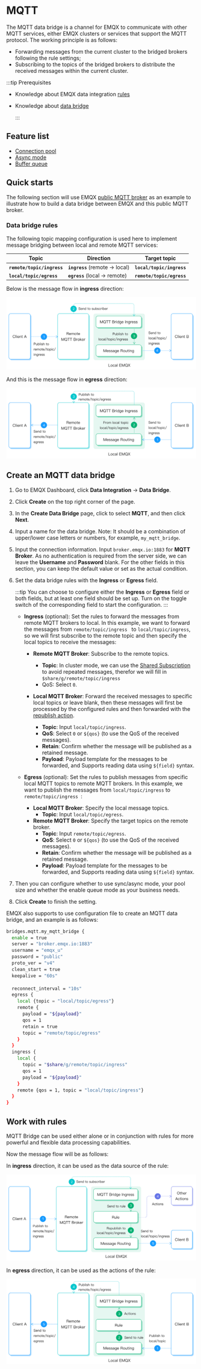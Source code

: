 # MQTT

The MQTT data bridge is a channel for EMQX to communicate with other MQTT services, either EMQX clusters or services that support the MQTT protocol. The working principle is as follows:

- Forwarding messages from the current cluster to the bridged brokers following the rule settings;
- Subscribing to the topics of the bridged brokers to distribute the received messages within the current cluster. 

:::tip Prerequisites

- Knowledge about EMQX data integration [rules](./rules.md)

- Knowledge about [data bridge](./data-bridges.md)

  :::

## Feature list

- [Connection pool](./data-bridges.md#连接池) <!-- TODO 确认改版后知否支持-->
- [Async mode](./data-bridges.md#异步请求模式)
- [Buffer queue](./data-bridges.md#缓存队列)

<!--  Configuration parameters TODO 链接到配置手册对应配置章节。 -->

## Quick starts

The following section will use EMQX [public MQTT broker](https://www.emqx.com/zh/mqtt/public-mqtt5-broker) as an example to illustrate how to build a data bridge between EMQX and this public MQTT broker. 

### Data bridge rules

The following topic mapping configuration is used here to implement message bridging between local and remote MQTT services:

| Topic                      | Direction                       | Target topic              |
| -------------------------- | ------------------------------- | ------------------------- |
| **`remote/topic/ingress`** | **`ingress`** (remote -> local) | **`local/topic/ingress`** |
| **`local/topic/egress`**   | **`egress`** (local -> remote)  | **`remote/topic/egress`** |

Below is the message flow in **ingress** direction:

![bridge_igress](./assets/bridge_igress.png)

And this is the message flow in **egress** direction:

![bridge_egerss](./assets/bridge_egerss.png)

## Create an MQTT data bridge

1. Go to EMQX Dashboard, click **Data Integration** -> **Data Bridge**.

2. Click **Create** on the top right corner of the page.

3. In the **Create Data Bridge** page, click to select **MQTT**, and then click **Next**.

4. Input a name for the data bridge. Note: It should be a combination of upper/lower case letters or numbers, for example, `my_mqtt_bridge`. 

5. Input the connection information. Input `broker.emqx.io:1883` for **MQTT Broker**. As no authentication is required from the server side, we can leave the **Username** and **Password** blank. For the other fields in this section, you can keep the default value or set as the actual condition. 

6. Set the data bridge rules with the **Ingress** or **Egress** field. 

   :::tip
   You can choose to configure either the **Ingress** or **Egress** field or both fields, but at least one field should be set up. Turn on the toggle switch of the corresponding field to start the configuration.
   :::

   - **Ingress** (optional): Set the rules to forward the messages from remote MQTT brokers to local. In this example, we want to forward the messages from  `remote/topic/ingress `  to `local/topic/ingress`, so we will first subscribe to the remote topic and then specify the local topics to receive the messages: 

     - **Remote MQTT Broker**: Subscribe to the remote topics. 
       - **Topic**: In cluster mode, we can use the [Shared Subscription](../mqtt/mqtt-shared-subscription.md) to avoid repeated messages, therefor we will fill in `$share/g/remote/topic/ingress`
       - QoS: Select  `0`.

     - **Local MQTT Broker**: Forward the received messages to specific local topics or leave blank, then these messages will first be processed by the configured rules and then forwarded with the [republish action](./rules.md).
       - **Topic**: Input  `local/topic/ingress`. 
       - **QoS**: Select `0` or `${qos}` (to use the QoS of the received messages). 
       - **Retain**: Confirm whether the message will be published as a retained message. 
       - **Payload**: Payload template for the messages to be forwarded, and Supports reading data using `${field}` syntax. 

   - **Egress** (optional): Set the rules to publish messages from specific local MQTT topics to remote MQTT brokers. In this example, we want to publish the messages from  `local/topic/ingress` to `remote/topic/ingress `: 

     - **Local MQTT Broker**: Specify the local message topics. 
       - **Topic**: Input `local/topic/egress`.  
     - **Remote MQTT Broker**: Specify the target topics on the remote broker. 
       - **Topic**: Input `remote/topic/egress`. 
       - **QoS**: Select `0` or `${qos}` (to use the QoS of the received messages). 
       - **Retain**: Confirm whether the message will be published as a retained message. 
       - **Payload**: Payload template for the messages to be forwarded, and Supports reading data using `${field}` syntax. 

7. Then you can configure whether to use sync/async mode, your pool size and whether the enable queue mode as your business needs. 

8. Click **Create** to finish the setting. 

EMQX also supports to use configuration file to create an MQTT data bridge, and an example is as follows:

```bash
bridges.mqtt.my_mqtt_bridge {
  enable = true
  server = "broker.emqx.io:1883"
  username = "emqx_u"
  password = "public"
  proto_ver = "v4"
  clean_start = true
  keepalive = "60s"

  reconnect_interval = "10s"
  egress {
    local {topic = "local/topic/egress"}
    remote {
      payload = "${payload}"
      qos = 1
      retain = true
      topic = "remote/topic/egress"
    }
  }
  ingress {
    local {
      topic = "$share/g/remote/topic/ingress"
      qos = 1
      payload = "${payload}"
    }
    remote {qos = 1, topic = "local/topic/ingress"}
  }
}
```



## Work with rules

MQTT Bridge can be used either alone or in conjunction with rules for more powerful and flexible data processing capabilities.

Now the message flow will be as follows: 

In **ingress** direction, it can be used as the data source of the rule:

![bridge_igress_rule_link](./assets/bridge_igress_rule_link.png)

In **egress** direction, it can be used as the actions of the rule:

![bridge_egress_rule](./assets/bridge_egress_rule.png)

